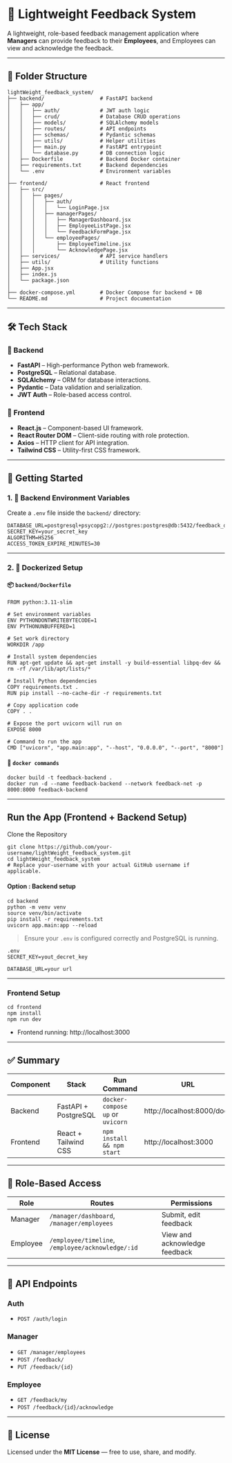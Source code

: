 # 💬 Lightweight Feedback System

A lightweight, role-based feedback management application where **Managers** can provide feedback to their **Employees**, and Employees can view and acknowledge the feedback.

---

## 📁 Folder Structure

```
lightWeight_feedback_system/
├── backend/                  # FastAPI backend
│   ├── app/
│   │   ├── auth/             # JWT auth logic
│   │   ├── crud/             # Database CRUD operations
│   │   ├── models/           # SQLAlchemy models
│   │   ├── routes/           # API endpoints
│   │   ├── schemas/          # Pydantic schemas
│   │   ├── utils/            # Helper utilities
│   │   ├── main.py           # FastAPI entrypoint
│   │   └── database.py       # DB connection logic
│   ├── Dockerfile            # Backend Docker container
│   ├── requirements.txt      # Backend dependencies
│   └── .env                  # Environment variables
│
├── frontend/                 # React frontend
│   ├── src/
│   │   ├── pages/
│   │   │   ├── auth/
│   │   │   │   └── LoginPage.jsx
│   │   │   ├── managerPages/
│   │   │   │   ├── ManagerDashboard.jsx
│   │   │   │   ├── EmployeeListPage.jsx
│   │   │   │   └── FeedbackFormPage.jsx
│   │   │   └── employeePages/
│   │   │       ├── EmployeeTimeline.jsx
│   │   │       └── AcknowledgePage.jsx
│   ├── services/             # API service handlers
│   ├── utils/                # Utility functions
│   ├── App.jsx
│   ├── index.js
│   └── package.json
│
├── docker-compose.yml        # Docker Compose for backend + DB
└── README.md                 # Project documentation
```

---

## 🛠️ Tech Stack

### 🔹 Backend
- **FastAPI** – High-performance Python web framework.
- **PostgreSQL** – Relational database.
- **SQLAlchemy** – ORM for database interactions.
- **Pydantic** – Data validation and serialization.
- **JWT Auth** – Role-based access control.

### 🔹 Frontend
- **React.js** – Component-based UI framework.
- **React Router DOM** – Client-side routing with role protection.
- **Axios** – HTTP client for API integration.
- **Tailwind CSS** – Utility-first CSS framework.

---

## 🚀 Getting Started

### 1. 📄 Backend Environment Variables

Create a `.env` file inside the `backend/` directory:

```
DATABASE_URL=postgresql+psycopg2://postgres:postgres@db:5432/feedback_db
SECRET_KEY=your_secret_key
ALGORITHM=HS256
ACCESS_TOKEN_EXPIRE_MINUTES=30
```

---

### 2. 🐳 Dockerized Setup

#### 📦 `backend/Dockerfile`

```
FROM python:3.11-slim

# Set environment variables
ENV PYTHONDONTWRITEBYTECODE=1
ENV PYTHONUNBUFFERED=1

# Set work directory
WORKDIR /app

# Install system dependencies
RUN apt-get update && apt-get install -y build-essential libpq-dev && rm -rf /var/lib/apt/lists/*

# Install Python dependencies
COPY requirements.txt .
RUN pip install --no-cache-dir -r requirements.txt

# Copy application code
COPY . .

# Expose the port uvicorn will run on
EXPOSE 8000

# Command to run the app
CMD ["uvicorn", "app.main:app", "--host", "0.0.0.0", "--port", "8000"]

```

#### 🧩 `docker commands`

```
docker build -t feedback-backend .
docker run -d --name feedback-backend --network feedback-net -p 8000:8000 feedback-backend

```

---

##  Run the App (Frontend + Backend Setup)

Clone the Repository

```
git clone https://github.com/your-username/lightWeight_feedback_system.git
cd lightWeight_feedback_system
# Replace your-username with your actual GitHub username if applicable.
```

#### Option : Backend setup

```
cd backend
python -m venv venv
source venv/bin/activate  
pip install -r requirements.txt
uvicorn app.main:app --reload
```

> Ensure your `.env` is configured correctly and PostgreSQL is running.
```
.env
SECRET_KEY=yout_decret_key

DATABASE_URL=your url

```
---

###  Frontend Setup

```
cd frontend
npm install
npm run dev
```

- Frontend running: http://localhost:3000

---

## ✅ Summary

| Component | Stack                 | Run Command                      | URL                              |
|-----------|-----------------------|----------------------------------|----------------------------------|
| Backend   | FastAPI + PostgreSQL  | `docker-compose up` or `uvicorn` | http://localhost:8000/docs       |
| Frontend  | React + Tailwind CSS  | `npm install && npm start`       | http://localhost:3000            |

---

## 🔐 Role-Based Access

| Role     | Routes                                          | Permissions                       |
|----------|--------------------------------------------------|-----------------------------------|
| Manager  | `/manager/dashboard`, `/manager/employees`     | Submit, edit feedback             |
| Employee | `/employee/timeline`, `/employee/acknowledge/:id` | View and acknowledge feedback     |

---

## 📡 API Endpoints

### Auth
- `POST /auth/login`

### Manager
- `GET /manager/employees`
- `POST /feedback/`
- `PUT /feedback/{id}`

### Employee
- `GET /feedback/my`
- `POST /feedback/{id}/acknowledge`

---

## 📝 License

Licensed under the **MIT License** — free to use, share, and modify.